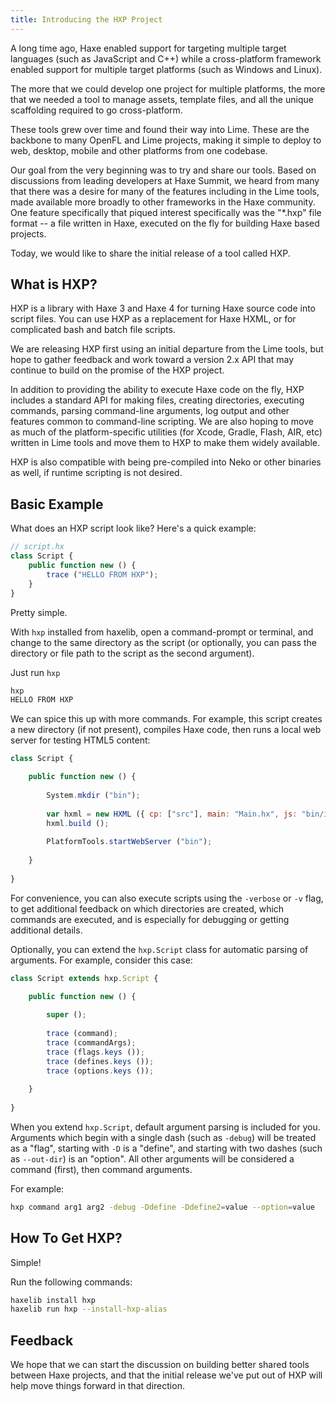 ```yaml
---
title: Introducing the HXP Project
---
```


A long time ago, Haxe enabled support for targeting multiple target languages (such as JavaScript and C++) while a cross-platform framework enabled support for multiple target platforms (such as Windows and Linux).

The more that we could develop one project for multiple platforms, the more that we needed a tool to manage assets, template files, and all the unique scaffolding required to go cross-platform.

These tools grew over time and found their way into Lime. These are the backbone to many OpenFL and Lime projects, making it simple to deploy to web, desktop, mobile and other platforms from one codebase.

Our goal from the very beginning was to try and share our tools. Based on discussions from leading developers at Haxe Summit, we heard from many that there was a desire for many of the features including in the Lime tools, made available more broadly to other frameworks in the Haxe community. One feature specifically that piqued interest specifically was the "*.hxp" file format -- a file written in Haxe, executed on the fly for building Haxe based projects.

Today, we would like to share the initial release of a tool called HXP.

## What is HXP?

HXP is a library with Haxe 3 and Haxe 4 for turning Haxe source code into script files. You can use HXP as a replacement for Haxe HXML, or for complicated bash and batch file scripts.

We are releasing HXP first using an initial departure from the Lime tools, but hope to gather feedback and work toward a version 2.x API that may continue to build on the promise of the HXP project.

In addition to providing the ability to execute Haxe code on the fly, HXP includes a standard API for making files, creating directories, executing commands, parsing command-line arguments, log output and other features common to command-line scripting. We are also hoping to move as much of the platform-specific utilities (for Xcode, Gradle, Flash, AIR, etc) written in Lime tools and move them to HXP to make them widely available.

HXP is also compatible with being pre-compiled into Neko or other binaries as well, if runtime scripting is not desired.

## Basic Example

What does an HXP script look like? Here's a quick example:

```js
// script.hx
class Script {
	public function new () {
		trace ("HELLO FROM HXP");
	}
}
```

Pretty simple.

With `hxp` installed from haxelib, open a command-prompt or terminal, and change to the same directory as the script (or optionally, you can pass the directory or file path to the script as the second argument).

Just run `hxp`

```bash
hxp
HELLO FROM HXP
```

We can spice this up with more commands. For example, this script creates a new directory (if not present), compiles Haxe code, then runs a local web server for testing HTML5 content:

```js
class Script {

    public function new () {
    
        System.mkdir ("bin");
		
        var hxml = new HXML ({ cp: ["src"], main: "Main.hx", js: "bin/index.js" });
        hxml.build ();
		
        PlatformTools.startWebServer ("bin");
        
    }
    
}
```

For convenience, you can also execute scripts using the `-verbose` or `-v` flag, to get additional feedback on which directories are created, which commands are executed, and is especially for debugging or getting additional details.

Optionally, you can extend the `hxp.Script` class for automatic parsing of arguments. For example, consider this case:

```js
class Script extends hxp.Script {

    public function new () {
    
        super ();
        
        trace (command);
        trace (commandArgs);
        trace (flags.keys ());
        trace (defines.keys ());
        trace (options.keys ());
        
    }
    
}
```

When you extend `hxp.Script`, default argument parsing is included for you. Arguments which begin with a single dash (such as `-debug`) will be treated as a "flag", starting with `-D` is a "define", and starting with two dashes (such as `--out-dir`) is an "option". All other arguments will be considered a command (first), then command arguments.

For example:

```bash
hxp command arg1 arg2 -debug -Ddefine -Ddefine2=value --option=value
```

## How To Get HXP?

Simple!

Run the following commands:

```bash
haxelib install hxp
haxelib run hxp --install-hxp-alias
```

## Feedback

We hope that we can start the discussion on building better shared tools between Haxe projects, and that the initial release we've put out of HXP will help move things forward in that direction.